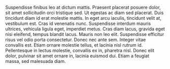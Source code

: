 Suspendisse finibus leo at dictum mattis. Praesent placerat posuere dolor, sit amet sollicitudin orci tristique sed. Ut egestas ac diam sed placerat. Duis tincidunt diam id erat molestie mattis. In eget arcu iaculis, tincidunt velit at, vestibulum est. Cras id venenatis nunc. Suspendisse interdum mauris ultrices, vehicula ligula eget, imperdiet metus. Cras diam lacus, gravida eget nisi eleifend, tempus blandit lacus. Mauris non leo elit. Suspendisse efficitur risus vel odio porta consectetur. Donec nec ante sem. Integer vitae convallis est. Etiam ornare molestie tellus, et lacinia nisl rutrum id. Pellentesque in lectus molestie, convallis ex in, pharetra nisl. Donec elit dolor, pulvinar sit amet ornare in, lacinia euismod dui. Etiam a feugiat massa, sed malesuada diam.